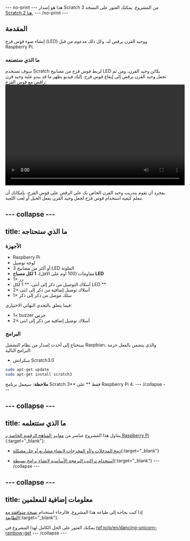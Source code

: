 \--- no-print \--- هذا هو إصدار Scratch 3 من المشروع. يمكنك العثور على النسخة [Scratch 2 هنا.](https://projects.raspberrypi.org/en/projects/dancing-unicorn-rainbow-scratch2) \--- /no-print \---

## المقدمة

إنشاء ضوء قوس قزح (LED) ووحيد القرن يرقص له، وكل ذلك مدعوم من قبل Raspberry Pi.

### ما الذي ستصنعه

سوف تستخدم Scratch لربط قوس قزح من مصابيح LED بكائن وحيد القرن، ومن ثم تجعل وحيد القرن يرقص إلى إيقاع قوس قزح. إليك فيديو يظهر ما قد يبدو عليه وحيد قرن راقص مع قوس القزح:<video width="560" height="315" controls> <source src="resources/Screencast.mp4" type="video/mp4"> Your browser does not support the video tag, try FireFox or Chrome </video> 

بمجرد أن تقوم بتدريب وحيد القرن الخاص بك على الرقص على قوس القزح، بإمكانك أن تتعلم كيفية استخدام قوس قزح لجعل وحيد القرن يفعل الحيل أو لعب اللعبة.

## \--- collapse \---

## title: ما الذي ستحتاجه

### الأجهزة

+ Raspberry Pi
+ لوحة توصيل
+ 3 أو أكثر من مصابيح LED الملونة
+ مقاومات (100 اوم على الاقل)، **1 لكل مصباح LED**
+ 1× زر
+ أسلاك التوصيل من ذكر إلى أنثى، ** 1 لكل LED **
+ 2× أسلاك توصيل إضافية من ذكر إلى انثى
+ 1× سلك موصل من ذكر إلى ذكر

فيما يتعلق بالتحدي النهائي الاختياري:

+ 1× buzzer جرس
+ 2× أسلاك توصيل إضافية من ذكر إلى انثى

### البرامج

ستحتاج إلى أحدث إصدار من نظام التشغيل Raspbian، والذي يتضمن بالفعل حزمة البرامج التالية:

+ سكراتش Scratch3.0

```bash
sudo apt-get update
sudo apt-get install scratch3
```

**ملاحظة:** سيعمل برنامج Scratch 3** فقط ** على Raspberry Pi 4. \--- /collapse \---

## \--- collapse \---

## title: ما الذي ستتعلمه

يتناول هذا المشروع عناصر من [معايير المناهج الرقمية الخاصة بـ Raspberry Pi](http://rpf.io/curriculum) {:target="_blank"}:

+ [دمج المدخلات و/أو المخرجات لإنشاء مشاريع أو حل مشكلة](https://curriculum.raspberrypi.org/physical-computing/builder/){:target="_blank"}

+ [استخدام تراكيب البرمجة الأساسية لإنشاء برامج بسيطة](https://www.raspberrypi.org/curriculum/programming/builder){:target="_blank"} \--- /collapse \---

## \--- collapse \---

## title: معلومات إضافية للمعلمين

إذا كنت بحاجة إلى طباعة هذا المشروع، فالرجاء استخدام [نسخة متوافقة مع الطابعة](https://projects.raspberrypi.org/en/projects/dancing-unicorn-rainbow/print){:target="_blank"}.

يمكنك العثور على الحل الكامل لهذا المشروع في [rpf.io/p/en/dancing-unicorn-rainbow-get](https://rpf.io/p/en/dancing-unicorn-rainbow-get) \--- /collapse \---